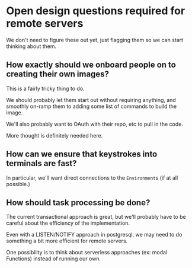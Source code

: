 # Open design questions required for remote servers

We don't need to figure these out yet, just flagging them so we can start thinking about them.

## How exactly should we onboard people on to creating their own images?

This is a fairly tricky thing to do.

We should probably let them start out without requiring anything, and smoothly on-ramp them to adding some list of commands to build the image.

We'll also probably want to OAuth with their repo, etc to pull in the code.

More thought is definitely needed here.

## How can we ensure that keystrokes into terminals are fast?

In particular, we'll want direct connections to the `Environment`s (if at all possible.)

## How should task processing be done?

The current transactional approach is great, but we'll probably have to be careful about the efficiency of the implementation.

Even with a LISTEN/NOTIFY approach in postgresql, we may need to do something a bit more efficient for remote servers.

One possibility is to think about serverless approaches (ex: modal Functions) instead of running our own.
